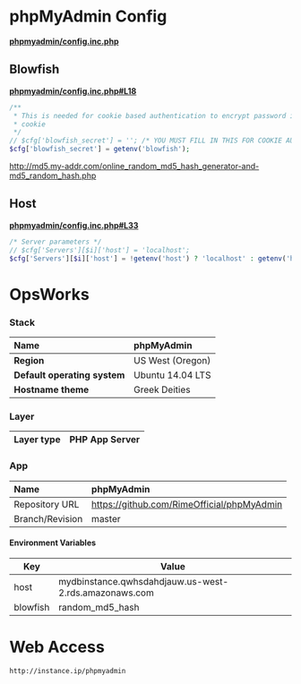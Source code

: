 # phpMyAdmin Config

**[phpmyadmin/config.inc.php](phpmyadmin/config.inc.php)**

## Blowfish

**[phpmyadmin/config.inc.php#L18](phpmyadmin/config.inc.php#L18)**

``` php
/**
 * This is needed for cookie based authentication to encrypt password in
 * cookie
 */
// $cfg['blowfish_secret'] = ''; /* YOU MUST FILL IN THIS FOR COOKIE AUTH! */
$cfg['blowfish_secret'] = getenv('blowfish');
```

http://md5.my-addr.com/online_random_md5_hash_generator-and-md5_random_hash.php

## Host

**[phpmyadmin/config.inc.php#L33](https://github.com/RimeOfficial/phpMyAdmin/blob/master/phpmyadmin/config.inc.php#L33)**

``` php
/* Server parameters */
// $cfg['Servers'][$i]['host'] = 'localhost';
$cfg['Servers'][$i]['host'] = !getenv('host') ? 'localhost' : getenv('host');
```

# OpsWorks
### Stack
**Name** | phpMyAdmin
| :--- | :--- |
**Region** | US West (Oregon)
**Default operating system** | Ubuntu 14.04 LTS
**Hostname theme** | Greek Deities

### Layer
Layer type | PHP App Server
:--- | :---

### App
Name | phpMyAdmin
:--- | :---
Repository URL | https://github.com/RimeOfficial/phpMyAdmin
Branch/Revision | master

#### Environment Variables
Key | Value
--- | ---
host | mydbinstance.qwhsdahdjauw.us-west-2.rds.amazonaws.com
blowfish | random_md5_hash

# Web Access
```
http://instance.ip/phpmyadmin
```
